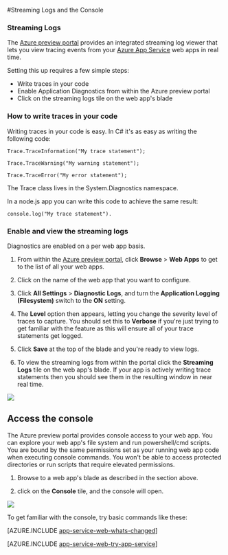 <properties 
	pageTitle="Streaming logs and console" 
	description="Streaming logs and console overview"
	authors="adamabdelhamed" 
	manager="wpickett" 
	editor="" 
	services="app-service\web" 
	documentationCenter=""/>

<tags 
	ms.service="app-service-web" 
	ms.workload="web" 
	ms.tgt_pltfrm="na" 
	ms.devlang="multiple" 
	ms.topic="article" 
	ms.date="04/25/2015" 
	ms.author="adamab"/>

#Streaming Logs and the Console

### Streaming Logs ###

The [Azure preview portal](http://go.microsoft.com/fwlink/?LinkId=529715) provides an integrated streaming log viewer that lets you view tracing events from your [Azure App Service](http://go.microsoft.com/fwlink/?LinkId=529714) web apps in real time.  

Setting this up requires a few simple steps:

- Write traces in your code
- Enable Application Diagnostics from within the Azure preview portal
- Click on the streaming logs tile on the web app's blade

### How to write traces in your code ###

Writing traces in your code is easy.  In C# it's as easy as writing the following code:

`````````````````````````
Trace.TraceInformation("My trace statement");
`````````````````````````

`````````````````````````
Trace.TraceWarning("My warning statement");
`````````````````````````

`````````````````````````
Trace.TraceError("My error statement");
`````````````````````````

The Trace class lives in the System.Diagnostics namespace.

In a node.js app you can write this code to achieve the same result:

`````````````````````````
console.log("My trace statement").
`````````````````````````

### Enable and view the streaming logs ###

Diagnostics are enabled on a per web app basis. 

1. From within the [Azure preview portal](https://portal.azure.com), click **Browse** > **Web Apps** to get to the list of all your web apps.  

2. Click on the name of the web app that you want to configure. 

3. Click **All Settings** > **Diagnostic Logs**, and turn the **Application Logging (Filesystem)** switch to the **ON** setting. 

4. The **Level** option then appears, letting you change the severity level of traces to capture. You should set this to **Verbose** if you're just trying to get familiar with the feature as this will ensure all of your trace statements get logged.

5. Click **Save** at the top of the blade and you're ready to view logs.

6. To view the streaming logs from within the portal click the **Streaming Logs** tile on the web app's blade. If your app is actively writing trace statements then you should see them in the resulting window in near real time.

![][StreamingLogsScreenshot]

## Access the console ##

The Azure preview portal provides console access to your web app. You can explore your web app's file system and run powershell/cmd scripts.  You are bound by the same permissions set as your running web app code when executing console commands. You won't be able to access protected directories or run scripts that require elevated permissions.  

1. Browse to a web app's blade as described in the section above.

2. click on the **Console** tile, and the console will open.

![][ConsoleScreenshot]

To get familiar with the console, try basic commands like these:

[AZURE.INCLUDE [app-service-web-whats-changed](../includes/app-service-web-whats-changed.md)]

[AZURE.INCLUDE [app-service-web-try-app-service](../includes/app-service-web-try-app-service.md)]

<!-- Images. -->
[BrowseSitesScreenshot]: ./media/web-sites-streaming-logs-and-console/browse-sites.png
[StreamingLogsScreenshot]: ./media/web-sites-streaming-logs-and-console/streaming-logs.png
[ConsoleScreenshot]: ./media/web-sites-streaming-logs-and-console/console.png
